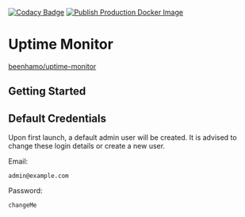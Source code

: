 [![Codacy Badge](https://api.codacy.com/project/badge/Grade/d09b4e8e55b34418bfdf191baf5cefc8)](https://app.codacy.com/gh/ElBeenMachine/uptime-monitor?utm_source=github.com&utm_medium=referral&utm_content=ElBeenMachine/uptime-monitor&utm_campaign=Badge_Grade)
[![Publish Production Docker Image](https://github.com/ElBeenMachine/uptime-monitor/actions/workflows/publish-docker-production.yml/badge.svg)](https://github.com/ElBeenMachine/uptime-monitor/actions/workflows/publish-docker-production.yml)

# Uptime Monitor

[beenhamo/uptime-monitor](https://hub.docker.com/r/beenhamo/uptime-monitor)

## Getting Started

## Default Credentials

Upon first launch, a default admin user will be created. It is advised to change these login details or create a new user.

Email:

```
admin@example.com
```

Password:

```
changeMe
```
